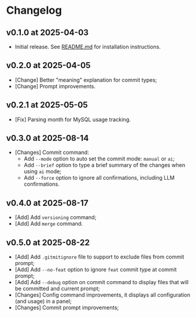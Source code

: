 # Changelog

## v0.1.0 at 2025-04-03

- Initial release. See [README.md](README.md) for installation instructions.

## v0.2.0 at 2025-04-05

- [Change] Better "meaning" explanation for commit types;
- [Change] Prompt improvements.

## v0.2.1 at 2025-05-05

- [Fix] Parsing month for MySQL usage tracking.

## v0.3.0 at 2025-08-14

- [Changes] Commit command:
  - Add `--mode` option to auto set the commit mode: `manual` or `ai`;
  - Add `--brief` option to type a brief summary of the changes when using `ai` mode;
  - Add `--force` option to ignore all confirmations, including LLM confirmations.

## v0.4.0 at 2025-08-17

- [Add] Add `versioning` command;
- [Add] Add `merge` command.

## v0.5.0 at 2025-08-22

- [Add] Add `.gitmitignore` file to support to exclude files from commit prompt;
- [Add] Add `--no-feat` option to ignore `feat` commit type at commit prompt;
- [Add] Add `--debug` option on commit command to display files that will be committed and current prompt;
- [Changes] Config command improvements, it displays all configuration (and usage) in a panel;
- [Changes] Commit prompt improvements;
